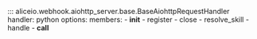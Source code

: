 ::: aliceio.webhook.aiohttp_server.base.BaseAiohttpRequestHandler
    handler: python
    options:
      members:
        - __init__
        - register
        - close
        - resolve_skill
        - handle
        - __call__
